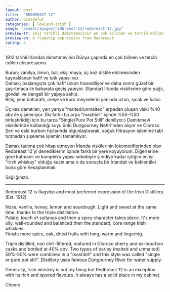 ```yaml
---
layout: post
title:  "REDBREAST 12"
author: brutdefut
categories: [ lowland-irish ]
image: "assets/images/redbreast-12/redbreast-12.jpg"
preview-tr: 1912 tarihli damıtımevinin en çok bilinen ve tercih edilen ekspresyonu.
preview-en: A flagship expression from Redbreast.
rating: 4
---
```


1912 tarihli İrlandalı damıtımevinin Dünya çapında en çok bilinen ve tercih edilen ekspresyonu.

Burun; vanilya, limon, bal, ekşi maya; üç kez distile edilmesinden kaynaklanan hafif ve tatlı yapısı var.  
Damak; başlangıçta çok hafif üzüm hissediliyor ve daha sonra güzel bir şaşırtmaca ile baharata geçiş yapıyor. Standart İrlanda viskilerine göre yağlı, gövdeli ve dengeli bir yapıya sahip.  
Bitiş; yine baharatlı, meşe ve kuru meyvelerin yanında uzun, sıcak ve kalıcı.  

Üç kez damıtılan, yarı yarıya "malted/unmalted" arpadan oluşan viski %40 abv ile şişeleniyor. (İki farklı tip arpa "mashbill" içinde %50-%50 birleştirildiği için bu tarza "Single/Pure Pot Still" deniliyor.) Damıtımevi viskilerinde kullandığı suyu ünlü Dungourney Nehri'nden alıyor ve Oloroso Şeri ve eski burbon fıçılarında olgunlaştırarak, soğuk filtrasyon işlemine tabi tutmadan şişeleme işlemini tamamlıyor.

Damak tadıma çok hitap etmeyen İrlanda viskilerinin lokomotiflerinden olan Redbreast 12'yi denediklerim içinde farklı bir yere koyuyorum. Diğerlerine göre katmanlı ve kompleks yapısı sebebiyle şimdiye kadar içtiğim en iyi "Irish whiskey" olduğu kesin ama o da sonuçta bir İrlandalı ve beklentiler buna göre hesaplanmalı. 

Sağlığınıza. 


---------------------------------------------------------------------------

<p id="english"></p>

Redbreast 12 is flagship and most preferred expression of the Irish Distillery. (Est. 1912)

Nose; vanilla, honey, lemon and sourdough. Light and sweet at the same time, thanks to the triple distillation.  
Palate; touch of sultanas and then a spicy character takes place. It's more oily, well-rounded and balanced then the standard, core range Irish whiskies.  
Finish; more spice, oak, dried fruits with long, warm and lingering.

Triple distilled, non chill-filtered, matured in Oloroso sherry and ex-bourbon casks and bottled at 40% abv. Two types of barley (malted and unmalted) 50%-50% were combined in a "mashbill" and this style was called "single or pure pot still". Distillery uses famous Dongourney River for water supply. 

Generally, Irish whiskey is not my thing but Redbreast 12 is an exception with its rich and layered flavours. It always has a solid place in my cabinet. 

Cheers.
